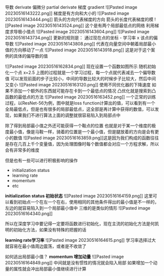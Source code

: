 导数 derivate 
偏微分 partial derivate
梯度 gradient
![[Pasted image 20230516143222.png]]
梯度是有方向和大小的
![[Pasted image 20230516143444.png]]
箭头的方向代表梯度的方向
箭头的长度代表梯度的模
![[Pasted image 20230516143524.png]]
这个是有两个局部最低点的网络
利用梯度求导极小值点
![[Pasted image 20230516143604.png]]
![[Pasted image 20230516143734.png]]
更新的规则是：
通过现在点的坐标 - 学习率 x 该点的偏导数
![[Pasted image 20230516143808.png]]
代表在向量空间中朝着局部最小值的方向移动了一点
![[Pasted image 20230516143918.png]]
这是对于这个案例的具体的偏导数的值

![[Pasted image 20230516162834.png]]
现在设置一个函数如图所示
随机初始化一个点 x=2.5
上图的过程就是一个学习过程，每一个点就代表减去一个偏导数值
可以发现前面的步子比较小，中间的导数比较大的时候步子比较大，然后中间又变小
![[Pasted image 20230516163120.png]]
使用不同优化器的下降速度
如果不添加一个额外的东西就可能存在卡到一个最低点的情况
凸优化就是搜索到凸函数的最低点的方法
![[Pasted image 20230516163452.png]]
一个正常的训练过程，以ResNet-56为例，图中就是loss function计算出的值，可以看到有一个全局最低点，但是也有很多的局部最低点，这全部是再计算中获得的数值，可以发现，如果我们不进行算法上面的调整就很容易陷入到局部点中

除了得到局部最小值之外还可能获得一个鞍点的位置
也就是对于某一个维度的极度最小值，像是马鞍一样，骑着的位置是一个最小值，但是腿放着的方向是会有更小的数值
![[Pasted image 20230516163859.png]]这是因为我们构成的函数往往是存在几百上千个变量值，因为处理图像时每个数值都会对应一个方程求解，所以会有非常多的维度

但是也有一些可以进行积极影响的操作
- initialization status
- learning rate
- momentum
- etc

**initialization status 初始状态**
![[Pasted image 20230516164159.png]]
这里可以看到初始点一个在左一个在右，使用相同的其他条件得出的最小值是不一样的，左边的就容易陷入到一个局部最小值中
三维的是类似的情形
![[Pasted image 20230516164340.png]]

所以在深度学习中要记得一定要将函数进行初始化，现在主流的初始化方法是何凯明的初始化方法，如果没有特殊的把握的话

**learning rate学习率**
![[Pasted image 20230516164615.png]]
学习率选择过大就容易在最小值周边震荡，或者是不收敛了

如何逃出局部最小值？
**momentum 增加动量**
![[Pasted image 20230516164849.png]]
中间就是没有惯性的情况就会陷入局部
如果增加一个动量的属性就会冲出局部最小值继续进行计算
